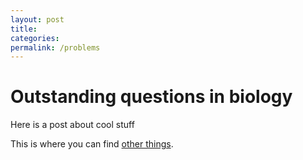 ```yaml
---
layout: post
title:
categories: 
permalink: /problems
---
```

# Outstanding questions in biology
Here is a post about cool stuff


This is where you can find [other things].

[other things]: https://www.yahoo.com